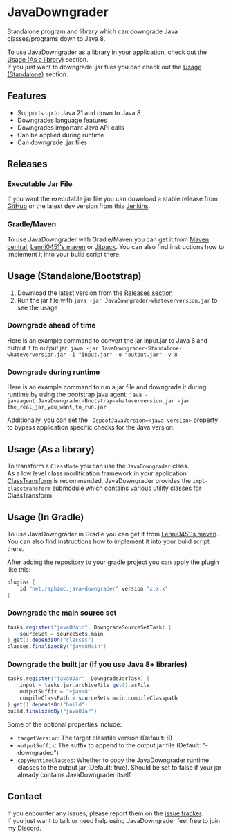 # JavaDowngrader
Standalone program and library which can downgrade Java classes/programs down to Java 8.

To use JavaDowngrader as a library in your application, check out the [Usage (As a library)](#usage-as-a-library) section.  
If you just want to downgrade .jar files you can check out the [Usage (Standalone)](#usage-standalonebootstrap) section.

## Features
- Supports up to Java 21 and down to Java 8
- Downgrades language features
- Downgrades important Java API calls
- Can be applied during runtime
- Can downgrade .jar files

## Releases
### Executable Jar File
If you want the executable jar file you can download a stable release from [GitHub](https://github.com/RaphiMC/JavaDowngrader/releases/latest) or the latest dev version from this [Jenkins](https://build.lenni0451.net/job/JavaDowngrader/).

### Gradle/Maven
To use JavaDowngrader with Gradle/Maven you can get it from [Maven central](https://mvnrepository.com/artifact/net.raphimc.javadowngrader), [Lenni0451's maven](https://maven.lenni0451.net/#/releases/net/raphimc/javadowngrader) or [Jitpack](https://jitpack.io/#RaphiMC/JavaDowngrader).
You can also find instructions how to implement it into your build script there.

## Usage (Standalone/Bootstrap)
1. Download the latest version from the [Releases section](#executable-jar-file)
2. Run the jar file with `java -jar JavaDowngrader-whateverversion.jar` to see the usage

### Downgrade ahead of time
Here is an example command to convert the jar input.jar to Java 8 and output it to output.jar:
``java -jar JavaDowngrader-Standalone-whateverversion.jar -i "input.jar" -o "output.jar" -v 8``

### Downgrade during runtime
Here is an example command to run a jar file and downgrade it during runtime by using the bootstrap java agent:
``java -javaagent:JavaDowngrader-Bootstrap-whateverversion.jar -jar the_real_jar_you_want_to_run.jar``

Additionally, you can set the ``-DspoofJavaVersion=<java version>`` property to bypass application specific checks for the Java version.

## Usage (As a library)
To transform a ``ClassNode`` you can use the ``JavaDowngrader`` class.  
As a low level class modification framework in your application [ClassTransform](https://github.com/Lenni0451/ClassTransform) is recommended.
JavaDowngrader provides the ``impl-classtransform`` submodule which contains various utility classes for ClassTransform.

## Usage (In Gradle)
To use JavaDowngrader in Gradle you can get it from [Lenni0451's maven](https://maven.lenni0451.net/#/releases/net/raphimc/java-downgrader).
You can also find instructions how to implement it into your build script there.

After adding the repository to your gradle project you can apply the plugin like this:
```groovy
plugins {
    id "net.raphimc.java-downgrader" version "x.x.x"
}
```

### Downgrade the main source set
```groovy
tasks.register("java8Main", DowngradeSourceSetTask) {
    sourceSet = sourceSets.main
}.get().dependsOn("classes")
classes.finalizedBy("java8Main")
```

### Downgrade the built jar (If you use Java 8+ libraries)
```groovy
tasks.register("java8Jar", DowngradeJarTask) {
    input = tasks.jar.archiveFile.get().asFile
    outputSuffix = "+java8"
    compileClassPath = sourceSets.main.compileClasspath
}.get().dependsOn("build")
build.finalizedBy("java8Jar")
```

Some of the optional properties include:
- ``targetVersion``: The target classfile version (Default: 8)
- ``outputSuffix``: The suffix to append to the output jar file (Default: "-downgraded")
- ``copyRuntimeClasses``: Whether to copy the JavaDowngrader runtime classes to the output jar (Default: true). Should be set to false if your jar already contains JavaDowngrader itself

## Contact
If you encounter any issues, please report them on the
[issue tracker](https://github.com/RaphiMC/JavaDowngrader/issues).  
If you just want to talk or need help using JavaDowngrader feel free to join my
[Discord](https://discord.gg/dCzT9XHEWu).
